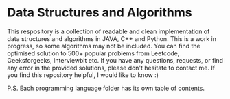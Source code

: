 
# Data Structures and Algorithms
This respository is a collection of readable and clean implementation of data structures and algorithms in JAVA, C++ and Python. This is a work in progress, so some algorithms may not be included. You can find the optimised solution to 500+ popular problems from Leetcode, Geeksforgeeks, Interviewbit etc. 
If you have any questions, requests, or find any error in the provided solutions, please don't hesitate to contact me. If you find this repository helpful, I would like to know :) 

P.S. Each programming language folder has its own table of contents.

